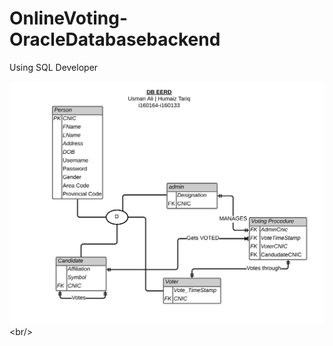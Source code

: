 # OnlineVoting-OracleDatabasebackend <br/>

Using SQL Developer <br/>

![Implemented in SQL Oracle](https://github.com/PassionatlyCS/OnlineVoting-OracleDatabasebackend/blob/main/project%20-%20Database%20ER%20Diagram%20(Crow's%20Foot).png)<br/>
